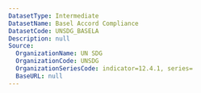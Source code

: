 ```yaml
---
DatasetType: Intermediate
DatasetName: Basel Accord Compliance
DatasetCode: UNSDG_BASELA
Description: null
Source:
  OrganizationName: UN SDG
  OrganizationCode: UNSDG
  OrganizationSeriesCode: indicator=12.4.1, series=
  BaseURL: null
---
```


